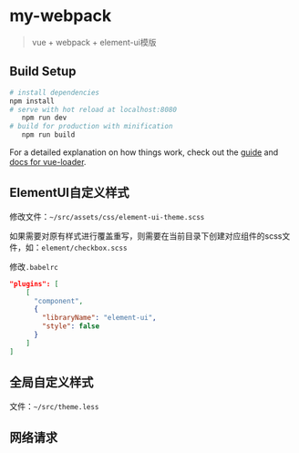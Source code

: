 # my-webpack

> vue + webpack + element-ui模版

## Build Setup

``` bash
# install dependencies
npm install
# serve with hot reload at localhost:8080
   npm run dev
# build for production with minification
   npm run build
```

For a detailed explanation on how things work, check out the [guide](http://vuejs-templates.github.io/webpack/) and [docs for vue-loader](http://vuejs.github.io/vue-loader).


## ElementUI自定义样式

修改文件：`~/src/assets/css/element-ui-theme.scss`

如果需要对原有样式进行覆盖重写，则需要在当前目录下创建对应组件的scss文件，如：`element/checkbox.scss`

修改`.babelrc`
```json
"plugins": [
    [
      "component",
      {
        "libraryName": "element-ui",
        "style": false
      }
    ]
]
```
## 全局自定义样式

文件：`~/src/theme.less`

## 网络请求
